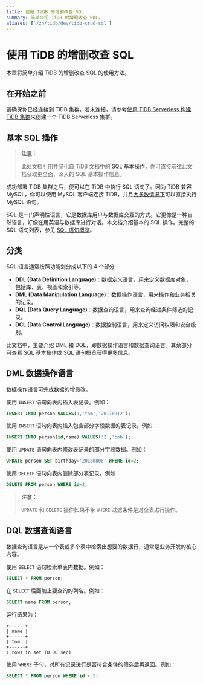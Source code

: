 ```yaml
---
title: 使用 TiDB 的增删改查 SQL
summary: 简单介绍 TiDB 的增删改查 SQL。
aliases: ['/zh/tidb/dev/tidb-crud-sql']
---
```


# 使用 TiDB 的增删改查 SQL

本章将简单介绍 TiDB 的增删改查 SQL 的使用方法。

## 在开始之前

请确保你已经连接到 TiDB 集群，若未连接，请参考[使用 TiDB Serverless 构建 TiDB 集群](/develop/dev-guide-build-cluster-in-cloud.md#第-1-步创建-tidb-serverless-集群)来创建一个 TiDB Serverless 集群。

## 基本 SQL 操作

> **注意：**
>
> 此处文档引用并简化自 TiDB 文档中的 [SQL 基本操作](/basic-sql-operations.md)，你可直接前往此文档获取更全面、深入的 SQL 基本操作信息。

成功部署 TiDB 集群之后，便可以在 TiDB 中执行 SQL 语句了。因为 TiDB 兼容 MySQL，你可以使用 MySQL 客户端连接 TiDB，并且[大多数情况下](/mysql-compatibility.md)可以直接执行 MySQL 语句。

SQL 是一门声明性语言，它是数据库用户与数据库交互的方式。它更像是一种自然语言，好像在用英语与数据库进行对话。本文档介绍基本的 SQL 操作。完整的 SQL 语句列表，参见 [SQL 语句概览](/sql-statements/sql-statement-overview.md)。

## 分类

SQL 语言通常按照功能划分成以下的 4 个部分：

- **DDL (Data Definition Language)**：数据定义语言，用来定义数据库对象，包括库、表、视图和索引等。
- **DML (Data Manipulation Language)**：数据操作语言，用来操作和业务相关的记录。
- **DQL (Data Query Language)**：数据查询语言，用来查询经过条件筛选的记录。
- **DCL (Data Control Language)**：数据控制语言，用来定义访问权限和安全级别。

此文档中，主要介绍 DML 和 DQL，即数据操作语言和数据查询语言。其余部分可查看 [SQL 基本操作](/basic-sql-operations.md)或 [SQL 语句概览](/sql-statements/sql-statement-overview.md)获得更多信息。

## DML 数据操作语言

数据操作语言可完成数据的增删改。

使用 `INSERT` 语句向表内插入表记录。例如：

```sql
INSERT INTO person VALUES(1,'tom','20170912');
```

使用 `INSERT` 语句向表内插入包含部分字段数据的表记录。例如：

```sql
INSERT INTO person(id,name) VALUES('2','bob');
```

使用 `UPDATE` 语句向表内修改表记录的部分字段数据。例如：

```sql
UPDATE person SET birthday='20180808' WHERE id=2;
```

使用 `DELETE` 语句向表内删除部分表记录。例如：

```sql
DELETE FROM person WHERE id=2;
```

> **注意：**
>
> `UPDATE` 和 `DELETE` 操作如果不带 `WHERE` 过滤条件是对全表进行操作。

## DQL 数据查询语言

数据查询语言是从一个表或多个表中检索出想要的数据行，通常是业务开发的核心内容。

使用 `SELECT` 语句检索单表内数据。例如：

```sql
SELECT * FROM person;
```

在 `SELECT` 后面加上要查询的列名。例如：

```sql
SELECT name FROM person;
```

运行结果为：

```
+------+
| name |
+------+
| tom  |
+------+
1 rows in set (0.00 sec)
```

使用 `WHERE` 子句，对所有记录进行是否符合条件的筛选后再返回。例如：

```sql
SELECT * FROM person WHERE id < 5;
```
